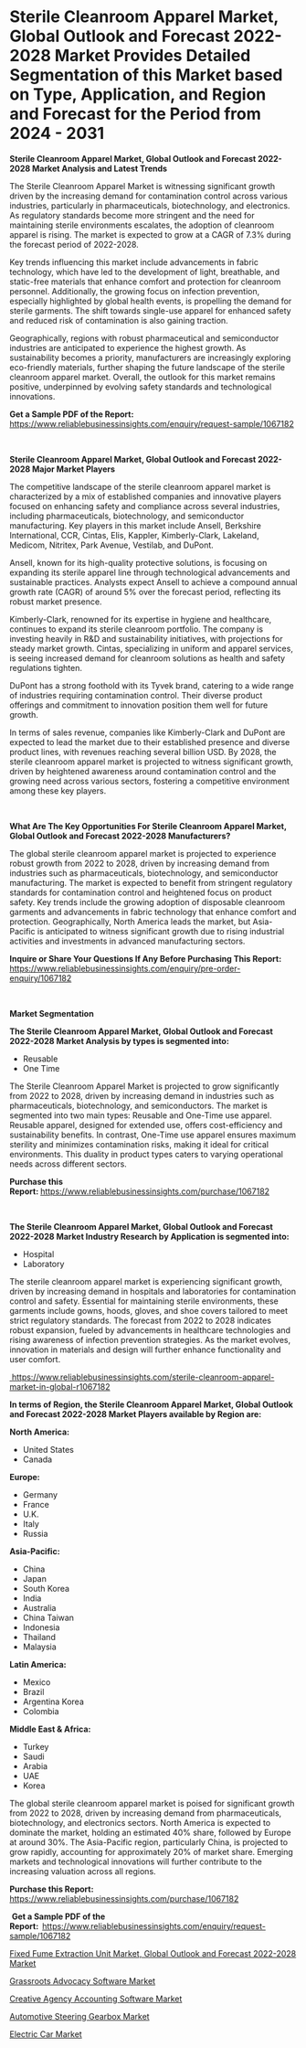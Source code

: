 <p><h1>Sterile Cleanroom Apparel Market, Global Outlook and Forecast 2022-2028 Market Provides Detailed Segmentation of this Market based on Type, Application, and Region and Forecast for the Period from 2024 - 2031</h1></p><p><strong>Sterile Cleanroom Apparel Market, Global Outlook and Forecast 2022-2028 Market Analysis and Latest Trends</strong></p>
<p><p>The Sterile Cleanroom Apparel Market is witnessing significant growth driven by the increasing demand for contamination control across various industries, particularly in pharmaceuticals, biotechnology, and electronics. As regulatory standards become more stringent and the need for maintaining sterile environments escalates, the adoption of cleanroom apparel is rising. The market is expected to grow at a CAGR of 7.3% during the forecast period of 2022-2028.</p><p>Key trends influencing this market include advancements in fabric technology, which have led to the development of light, breathable, and static-free materials that enhance comfort and protection for cleanroom personnel. Additionally, the growing focus on infection prevention, especially highlighted by global health events, is propelling the demand for sterile garments. The shift towards single-use apparel for enhanced safety and reduced risk of contamination is also gaining traction.</p><p>Geographically, regions with robust pharmaceutical and semiconductor industries are anticipated to experience the highest growth. As sustainability becomes a priority, manufacturers are increasingly exploring eco-friendly materials, further shaping the future landscape of the sterile cleanroom apparel market. Overall, the outlook for this market remains positive, underpinned by evolving safety standards and technological innovations.</p></p>
<p><strong>Get a Sample PDF of the Report:&nbsp;</strong> <a href="https://www.reliablebusinessinsights.com/enquiry/request-sample/1067182">https://www.reliablebusinessinsights.com/enquiry/request-sample/1067182</a></p>
<p>&nbsp;</p>
<p><strong>Sterile Cleanroom Apparel Market, Global Outlook and Forecast 2022-2028 Major Market Players</strong></p>
<p><p>The competitive landscape of the sterile cleanroom apparel market is characterized by a mix of established companies and innovative players focused on enhancing safety and compliance across several industries, including pharmaceuticals, biotechnology, and semiconductor manufacturing. Key players in this market include Ansell, Berkshire International, CCR, Cintas, Elis, Kappler, Kimberly-Clark, Lakeland, Medicom, Nitritex, Park Avenue, Vestilab, and DuPont.</p><p>Ansell, known for its high-quality protective solutions, is focusing on expanding its sterile apparel line through technological advancements and sustainable practices. Analysts expect Ansell to achieve a compound annual growth rate (CAGR) of around 5% over the forecast period, reflecting its robust market presence.</p><p>Kimberly-Clark, renowned for its expertise in hygiene and healthcare, continues to expand its sterile cleanroom portfolio. The company is investing heavily in R&D and sustainability initiatives, with projections for steady market growth. Cintas, specializing in uniform and apparel services, is seeing increased demand for cleanroom solutions as health and safety regulations tighten.</p><p>DuPont has a strong foothold with its Tyvek brand, catering to a wide range of industries requiring contamination control. Their diverse product offerings and commitment to innovation position them well for future growth.</p><p>In terms of sales revenue, companies like Kimberly-Clark and DuPont are expected to lead the market due to their established presence and diverse product lines, with revenues reaching several billion USD. By 2028, the sterile cleanroom apparel market is projected to witness significant growth, driven by heightened awareness around contamination control and the growing need across various sectors, fostering a competitive environment among these key players.</p></p>
<p>&nbsp;</p>
<p><strong>What Are The Key Opportunities For Sterile Cleanroom Apparel Market, Global Outlook and Forecast 2022-2028 Manufacturers?</strong></p>
<p><p>The global sterile cleanroom apparel market is projected to experience robust growth from 2022 to 2028, driven by increasing demand from industries such as pharmaceuticals, biotechnology, and semiconductor manufacturing. The market is expected to benefit from stringent regulatory standards for contamination control and heightened focus on product safety. Key trends include the growing adoption of disposable cleanroom garments and advancements in fabric technology that enhance comfort and protection. Geographically, North America leads the market, but Asia-Pacific is anticipated to witness significant growth due to rising industrial activities and investments in advanced manufacturing sectors.</p></p>
<p><strong>Inquire or Share Your Questions If Any Before Purchasing This Report:</strong> <a href="https://www.reliablebusinessinsights.com/enquiry/pre-order-enquiry/1067182">https://www.reliablebusinessinsights.com/enquiry/pre-order-enquiry/1067182</a></p>
<p>&nbsp;</p>
<p><strong>Market Segmentation</strong></p>
<p><strong>The Sterile Cleanroom Apparel Market, Global Outlook and Forecast 2022-2028 Market Analysis by types is segmented into:</strong></p>
<p><ul><li>Reusable</li><li>One Time</li></ul></p>
<p><p>The Sterile Cleanroom Apparel Market is projected to grow significantly from 2022 to 2028, driven by increasing demand in industries such as pharmaceuticals, biotechnology, and semiconductors. The market is segmented into two main types: Reusable and One-Time use apparel. Reusable apparel, designed for extended use, offers cost-efficiency and sustainability benefits. In contrast, One-Time use apparel ensures maximum sterility and minimizes contamination risks, making it ideal for critical environments. This duality in product types caters to varying operational needs across different sectors.</p></p>
<p><strong>Purchase this Report:&nbsp;</strong><a href="https://www.reliablebusinessinsights.com/purchase/1067182">https://www.reliablebusinessinsights.com/purchase/1067182</a></p>
<p>&nbsp;</p>
<p><strong>The Sterile Cleanroom Apparel Market, Global Outlook and Forecast 2022-2028 Market Industry Research by Application is segmented into:</strong></p>
<p><ul><li>Hospital</li><li>Laboratory</li></ul></p>
<p><p>The sterile cleanroom apparel market is experiencing significant growth, driven by increasing demand in hospitals and laboratories for contamination control and safety. Essential for maintaining sterile environments, these garments include gowns, hoods, gloves, and shoe covers tailored to meet strict regulatory standards. The forecast from 2022 to 2028 indicates robust expansion, fueled by advancements in healthcare technologies and rising awareness of infection prevention strategies. As the market evolves, innovation in materials and design will further enhance functionality and user comfort.</p></p>
<p><a href="https://www.reliablebusinessinsights.com/sterile-cleanroom-apparel-market-in-global-r1067182">&nbsp;https://www.reliablebusinessinsights.com/sterile-cleanroom-apparel-market-in-global-r1067182</a></p>
<p><strong>In terms of Region, the Sterile Cleanroom Apparel Market, Global Outlook and Forecast 2022-2028 Market Players available by Region are:</strong></p>
<p>
    <p> <strong> North America: </strong>
        <ul>
            <li>United States</li>
            <li>Canada</li>
        </ul>
        </p> 
    <p> <strong> Europe: </strong>
        <ul>
            <li>Germany</li>
            <li>France</li>
            <li>U.K.</li>
            <li>Italy</li>
            <li>Russia</li>
        </ul>
        </p> 
    <p> <strong> Asia-Pacific: </strong>
        <ul>
            <li>China</li>
            <li>Japan</li>
            <li>South Korea</li>
            <li>India</li>
            <li>Australia</li>
            <li>China Taiwan</li>
            <li>Indonesia</li>
            <li>Thailand</li>
            <li>Malaysia</li>
        </ul>
        </p> 
    <p> <strong> Latin America: </strong>
        <ul>
            <li>Mexico</li>
            <li>Brazil</li>
            <li>Argentina Korea</li>
            <li>Colombia</li>
        </ul>
        </p> 
    <p> <strong> Middle East & Africa: </strong>
        <ul>
            <li>Turkey</li>
            <li>Saudi</li>
            <li>Arabia</li>
            <li>UAE</li>
            <li>Korea</li>
        </ul>
    </p>
    </p>
<p><p>The global sterile cleanroom apparel market is poised for significant growth from 2022 to 2028, driven by increasing demand from pharmaceuticals, biotechnology, and electronics sectors. North America is expected to dominate the market, holding an estimated 40% share, followed by Europe at around 30%. The Asia-Pacific region, particularly China, is projected to grow rapidly, accounting for approximately 20% of market share. Emerging markets and technological innovations will further contribute to the increasing valuation across all regions.</p></p>
<p><strong>Purchase this Report: </strong><a href="https://www.reliablebusinessinsights.com/purchase/1067182">https://www.reliablebusinessinsights.com/purchase/1067182</a></p>
<p>&nbsp;<strong>Get a Sample PDF of the Report:&nbsp;&nbsp;</strong><a href="https://www.reliablebusinessinsights.com/enquiry/request-sample/1067182">https://www.reliablebusinessinsights.com/enquiry/request-sample/1067182</a></p>
<p><strong></strong></p>
<p><p><a href="https://github.com/angelajermaine/Market-Research-Report-List-5/blob/main/fixed-fume-extraction-unit-market-global-outlook-and-forecast-2022-2028-market.md">Fixed Fume Extraction Unit Market, Global Outlook and Forecast 2022-2028 Market</a></p><p><a href="https://www.linkedin.com/pulse/grassroots-advocacy-software-market-strategic-insights-vq9cc?trackingId=8gVwvY9TTH2N5qpKXxOMzw%3D%3D">Grassroots Advocacy Software Market</a></p><p><a href="https://www.linkedin.com/pulse/creative-agency-accounting-software-market-growth-outlook-from-poxuc?trackingId=ViEsC1G4SpeDsYxyGGfSMQ%3D%3D">Creative Agency Accounting Software Market</a></p><p><a href="https://www.linkedin.com/pulse/emerging-opportunities-challenges-global-automotive-steering-4pahf?trackingId=lG%2FuMihWQcmQwe7%2FkxO9nw%3D%3D">Automotive Steering Gearbox Market</a></p><p><a href="https://www.linkedin.com/pulse/global-electric-car-market-trends-forecasts-strategic-analysis-c0yuf?trackingId=XWlTn%2BwCTPus59vq%2FoeosA%3D%3D">Electric Car Market</a></p></p>